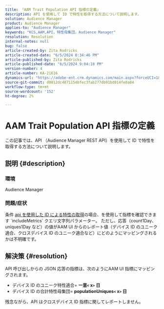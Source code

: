 ```yaml
---
title: 「AAM Trait Population API 指標の定義」
description: API を使用して ID で特性を取得する方法について説明します。
solution: Audience Manager
product: Audience Manager
applies-to: "Audience Manager"
keywords: "KCS,AAM,API，特性母集団，Audience Manager"
resolution: Resolution
internal-notes: null
bug: false
article-created-by: Zita Rodricks
article-created-date: "6/5/2024 8:34:46 PM"
article-published-by: Zita Rodricks
article-published-date: "6/5/2024 9:04:18 PM"
version-number: 4
article-number: KA-21616
dynamics-url: "https://adobe-ent.crm.dynamics.com/main.aspx?forceUCI=1&pagetype=entityrecord&etn=knowledgearticle&id=8689c707-7b23-ef11-840a-000d3a372703"
source-git-commit: d0812dc4871154bfec3fab277db91bd014fe8a84
workflow-type: tm+mt
source-wordcount: '152'
ht-degree: 2%

---
```


# AAM Trait Population API 指標の定義


この記事では、API （Audience Manager REST API）を使用して ID で特性を取得する方法について説明します。

## 説明 {#description}


### 環境

Audience Manager

### 問題/症状

条件 [api を使用した ID による特性の取得](https://bank.demdex.com/portal/swagger/index.html#/Traits%20API/get_traits__sid_)の場合、を使用して指標を確認できます `includeMetrics` クエリ文字列パラメーター。 ただし、応答（count1Day、uniques1Day など）の値がAAM UI からのレポート値（デバイス ID のユニーク適合、クロスデバイス ID のユニーク適合など）にどのようにマッピングされるかは不明確です。


## 解決策 {#resolution}


API 呼び出しからの JSON 応答の指標は、次のようにAAM UI 指標にマッピングされます。

- デバイス ID のユニーク特性適合= <b>一意`<` x`>` 日</b>
- デバイス ID の合計特性母集団= <b>populationUniques`<` x`>` 日</b>


残念ながら、API はクロスデバイス ID 指標に関してレポートしません。
